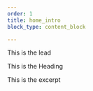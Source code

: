 ```yaml
---
order: 1
title: home_intro
block_type: content_block

---
```



This is the lead

This is the Heading

This is the excerpt
